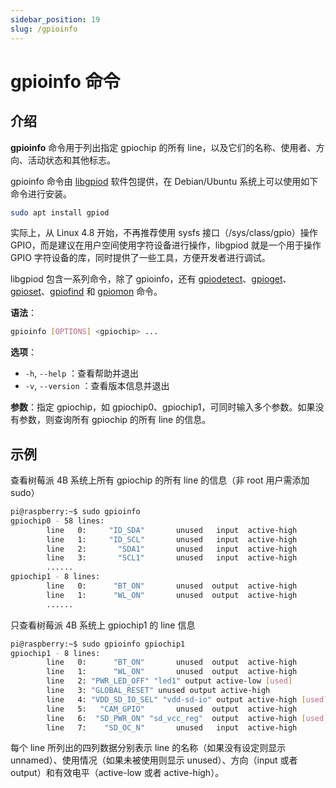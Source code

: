 ```yaml
---
sidebar_position: 19
slug: /gpioinfo
---
```


# gpioinfo 命令



## 介绍

**gpioinfo** 命令用于列出指定 gpiochip 的所有 line，以及它们的名称、使用者、方向、活动状态和其他标志。

gpioinfo 命令由 [libgpiod](https://git.kernel.org/pub/scm/libs/libgpiod/libgpiod.git/) 软件包提供，在 Debian/Ubuntu 系统上可以使用如下命令进行安装。

```bash
sudo apt install gpiod
```

实际上，从 Linux 4.8 开始，不再推荐使用 sysfs 接口（/sys/class/gpio）操作 GPIO，而是建议在用户空间使用字符设备进行操作，libgpiod 就是一个用于操作 GPIO 字符设备的库，同时提供了一些工具，方便开发者进行调试。

libgpiod 包含一系列命令，除了 gpioinfo，还有 [gpiodetect](/linux-command/gpiodetect)、[gpioget](/linux-command/gpioget)、[gpioset](/linux-command/gpioset)、[gpiofind](/linux-command/gpiofind) 和 [gpiomon](/linux-command/gpiomon) 命令。

**语法**：

```bash
gpioinfo [OPTIONS] <gpiochip> ...
```

**选项**：

- `-h`, `--help` ：查看帮助并退出
- `-v`, `--version` ：查看版本信息并退出

**参数**：指定 gpiochip，如 gpiochip0、gpiochip1，可同时输入多个参数。如果没有参数，则查询所有 gpiochip 的所有 line 的信息。



## 示例

查看树莓派 4B 系统上所有 gpiochip 的所有 line 的信息（非 root 用户需添加 sudo）

```bash
pi@raspberry:~$ sudo gpioinfo
gpiochip0 - 58 lines:
        line   0:     "ID_SDA"       unused   input  active-high
        line   1:     "ID_SCL"       unused   input  active-high
        line   2:       "SDA1"       unused   input  active-high
        line   3:       "SCL1"       unused   input  active-high
        ......
gpiochip1 - 8 lines:
        line   0:      "BT_ON"       unused  output  active-high
        line   1:      "WL_ON"       unused  output  active-high
        ......
```

只查看树莓派 4B 系统上 gpiochip1 的 line 信息

```bash
pi@raspberry:~$ sudo gpioinfo gpiochip1
gpiochip1 - 8 lines:
        line   0:      "BT_ON"       unused  output  active-high
        line   1:      "WL_ON"       unused  output  active-high
        line   2: "PWR_LED_OFF" "led1" output active-low [used]
        line   3: "GLOBAL_RESET" unused output active-high
        line   4: "VDD_SD_IO_SEL" "vdd-sd-io" output active-high [used]
        line   5:   "CAM_GPIO"       unused  output  active-high
        line   6:  "SD_PWR_ON" "sd_vcc_reg"  output  active-high [used]
        line   7:    "SD_OC_N"       unused   input  active-high
```

每个 line 所列出的四列数据分别表示 line 的名称（如果没有设定则显示 unnamed）、使用情况（如果未被使用则显示 unused）、方向（input 或者 output）和有效电平（active-low 或者 active-high）。

